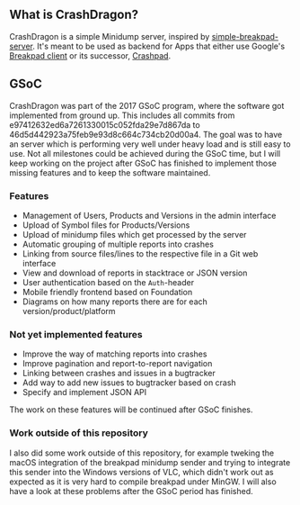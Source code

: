 ## What is CrashDragon?

CrashDragon is a simple Minidump server, inspired by
[simple-breakpad-server][]. It's meant to be used as backend for Apps that
either use Google's [Breakpad client][bp] or its successor, [Crashpad][].

## GSoC

CrashDragon was part of the 2017 GSoC program, where the software got
implemented from ground up. This includes all commits from
e97412632ed6a7261330015c052fda29e7d867da to
46d5d442923a75feb9e93d8c664c734cb20d00a4. The goal was to have an server
which is performing very well under heavy load and is still easy to use.
Not all milestones could be achieved during the GSoC time, but I will keep
working on the project after GSoC has finished to implement those missing
features and to keep the software maintained.

### Features
* Management of Users, Products and Versions in the admin interface
* Upload of Symbol files for Products/Versions
* Upload of minidump files which get processed by the server
* Automatic grouping of multiple reports into crashes
* Linking from source files/lines to the respective file in a Git web interface
* View and download of reports in stacktrace or JSON version
* User authentication based on the `Auth`-header
* Mobile friendly frontend based on Foundation
* Diagrams on how many reports there are for each version/product/platform

### Not yet implemented features
* Improve the way of matching reports into crashes
* Improve pagination and report-to-report navigation
* Linking between crashes and issues in a bugtracker
* Add way to add new issues to bugtracker based on crash
* Specify and implement JSON API

The work on these features will be continued after GSoC finishes.

### Work outside of this repository
I also did some work outside of this repository, for example tweking the
macOS integration of the breakpad minidump sender and trying to integrate
this sender into the Windows versions of VLC, which didn't work out as
expected as it is very hard to compile breakpad under MinGW. I will also have
a look at these problems after the GSoC period has finished.

[simple-breakpad-server]: https://github.com/acrisci/simple-breakpad-server
[bp]: https://chromium.googlesource.com/breakpad/breakpad
[crashpad]: https://chromium.googlesource.com/crashpad/crashpad/
